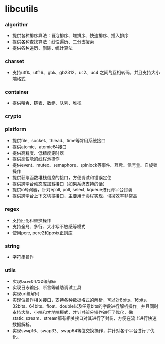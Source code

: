 # libcutils

### algorithm
* 提供各种排序算法：冒泡排序、堆排序、快速排序、插入排序
* 提供各种查找算法：线性遍历、二分法搜索
* 提供各种遍历、删除、统计算法

### charset
* 支持utf8、utf16、gbk、gb2312、uc2、uc4 之间的互相转码，并且支持大小端格式

### container
* 提供哈希、链表、数组、队列、堆栈

### crypto

### platform
* 提供file、socket、thread、time等常用系统接口
* 提供atomic、atomic64接口
* 提供高精度、低精度定时器
* 提供高性能的线程池操作
* 提供event、mutex、semaphore、spinlock等事件、互斥、信号量、自旋锁操作
* 提供获取函数堆栈信息的接口，方便调试和错误定位
* 提供跨平台动态库加载接口（如果系统支持的话）
* 提供io轮询器，针对epoll, poll, select, kqueue进行跨平台封装
* 提供跨平台上下文切换接口，主要用于协程实现，切换效率非常高

### regex
* 支持匹配和替换操作
* 支持全局、多行、大小写不敏感等模式
* 使用pcre, pcre2和posix正则库

### string
* 字符串操作

### utils
* 实现base64/32编解码
* 实现日志输出、断言等辅助调试工具
* 实现url编解码
* 实现位操作相关接口，支持各种数据格式的解析，可以对8bits、16bits、32bits、64bits、float、double以及任意bits的字段进行解析操作，并且同时支持大端、小端和本地端模式，并针对部分操作进行了优化，像static_stream、stream都有相关接口对其进行了封装，方便在流上进行快速数据解析。
* 实现swap16、swap32、swap64等位交换操作，并针对各个平台进行了优化。